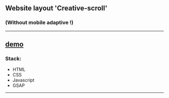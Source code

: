
## Website layout 'Creative-scroll' 
### (Without mobile adaptive !)
 ---
 
[demo](https://juliadooby.github.io/Creative-scroll/)   
---

### Stack: 

* HTML
* CSS
* Javascript 
* GSAP
---
